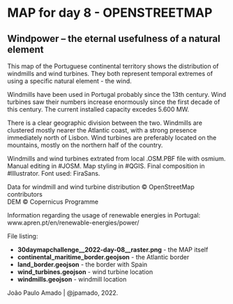 <h1>MAP for day 8 - OPENSTREETMAP</h1>
<h2>Windpower – the eternal usefulness of a natural element</h2>
<p>This map of the Portuguese continental territory shows the distribution of windmills and wind turbines. They both represent temporal extremes of using a specific natural element - the wind.</p>
<p>Windmills have been used in Portugal probably since the 13th century. Wind turbines saw their numbers increase enormously since the first decade of this century. The current installed capacity excedes 5.600 MW.</p>
<p>There is a clear geographic division between the two. Windmills are clustered mostly nearer the Atlantic coast, with a strong presence immediately north of Lisbon. Wind turbines are preferably located on the mountains, mostly on the northern half of the country.</p>
<p>Windmills and wind turbines extrated from local .OSM.PBF file with osmium. Manual editing in #JOSM. Map styling in #QGIS. Final composition in #Illustrator. Font used: FiraSans.</p>
<p>Data for windmill and wind turbine distribution © OpenStreetMap contributors<br>
DEM © Copernicus Programme</p>
<p>Information regarding the usage of renewable energies in Portugal: www.apren.pt/en/renewable-energies/power/</p>
<p>File listing:</p>
<ul>
  <li><b>30daymapchallenge__2022-day-08__raster.png</b> - the MAP itself</li>
  <li><b>continental_maritime_border.geojson</b> - the Atlantic border</li>
  <li><b>land_border.geojson</b> - the border with Spain</li>
  <li><b>wind_turbines.geojson</b> - wind turbine location</li>
  <li><b>windmills.geojson</b> - windmill location</li>
</ul>
<p>João Paulo Amado | @jpamado, 2022.</p>
